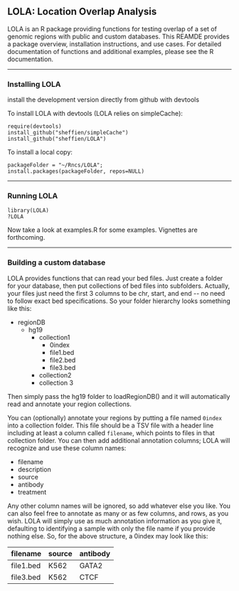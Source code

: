 LOLA: Location Overlap Analysis
-------------------------------

LOLA is an R package providing functions for testing overlap of a set of genomic regions with public and custom databases. This REAMDE provides a package overview, installation instructions, and use cases. For detailed documentation of functions and additional examples, please see the R documentation.

--------------------------------------------------------------------------------
### Installing LOLA
install the development version directly from github with devtools

To install LOLA with devtools (LOLA relies on simpleCache):

```
require(devtools)
install_github("sheffien/simpleCache")
install_github("sheffien/LOLA") 
```

To install a local copy:

```
packageFolder = "~/Rncs/LOLA";
install.packages(packageFolder, repos=NULL)
```

--------------------------------------------------------------------------------
### Running LOLA

```
library(LOLA)
?LOLA
```

Now take a look at examples.R for some examples. Vignettes are forthcoming.

--------------------------------------------------------------------------------
### Building a custom database

LOLA provides functions that can read your bed files. Just create a folder for your database, then put collections of bed files into subfolders. Actually, your files just need the first 3 columns to be chr, start, and end -- no need to follow exact bed specifications. So your folder hierarchy looks something like this:

* regionDB
  * hg19
    * collection1
      * 0index
      * file1.bed
      * file2.bed
      * file3.bed
    * collection2
    * collection 3

Then simply pass the hg19 folder to loadRegionDB() and it will automatically read and annotate your region collections.

You can (optionally) annotate your regions by putting a file named `0index` into a collection folder. This file should be a TSV file with a header line including at least a column called `filename`, which points to files in that collection folder. You can then add additional annotation columns; LOLA will recognize and use these column names:

* filename
* description
* source 
* antibody
* treatment

Any other column names will be ignored, so add whatever else you like. You can also feel free to annotate as many or as few columns, and rows, as you wish. LOLA will simply use as much annotation information as you give it, defaulting to identifying a sample with only the file name if you provide nothing else. So, for the above structure, a 0index may look like this:

filename	 |source	|antibody
----------|-------|--------
file1.bed	|K562		 |GATA2 
file3.bed	|K562		 |CTCF



